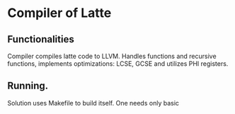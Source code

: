 # Compiler of Latte

## Functionalities

Compiler compiles latte code to LLVM. Handles functions and recursive functions, implements optimizations: LCSE, GCSE and utilizes PHI registers.


## Running.

Solution uses Makefile to build itself. One needs only basic 

